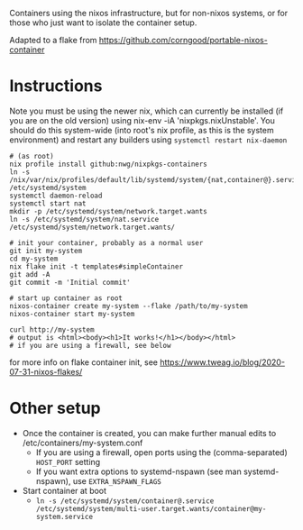 Containers using the nixos infrastructure, but for non-nixos systems, or for
those who just want to isolate the container setup. 

Adapted to a flake from https://github.com/corngood/portable-nixos-container

# Instructions

Note you must be using the newer nix, which can currently be installed (if you
are on the old version) using nix-env -iA 'nixpkgs.nixUnstable'. You should
do this system-wide (into root's nix profile, as this is the system
environment) and restart any builders using `systemctl restart nix-daemon`

```
# (as root)
nix profile install github:nwg/nixpkgs-containers
ln -s /nix/var/nix/profiles/default/lib/systemd/system/{nat,container@}.service /etc/systemd/system
systemctl daemon-reload
systemctl start nat
mkdir -p /etc/systemd/system/network.target.wants
ln -s /etc/systemd/system/nat.service /etc/systemd/system/network.target.wants/

# init your container, probably as a normal user
git init my-system
cd my-system
nix flake init -t templates#simpleContainer
git add -A
git commit -m 'Initial commit'

# start up container as root
nixos-container create my-system --flake /path/to/my-system
nixos-container start my-system

curl http://my-system
# output is <html><body><h1>It works!</h1></body></html>
# if you are using a firewall, see below
```

for more info on flake container init, see https://www.tweag.io/blog/2020-07-31-nixos-flakes/

# Other setup

* Once the container is created, you can make further manual edits to /etc/containers/my-system.conf
  * If you are using a firewall, open ports using the (comma-separated) `HOST_PORT` setting
  * If you want extra options to systemd-nspawn (see man systemd-nspawn), use `EXTRA_NSPAWN_FLAGS`
* Start container at boot
  * `ln -s /etc/systemd/system/container@.service /etc/systemd/system/multi-user.target.wants/container@my-system.service`
